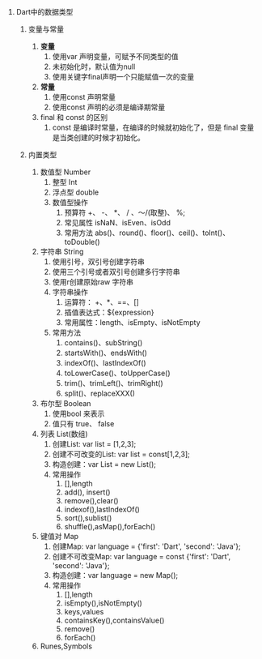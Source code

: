 1. Dart中的数据类型
    1. 变量与常量
        1. **变量**
            1. 使用var 声明变量，可赋予不同类型的值
            2. 未初始化时，默认值为null
            3. 使用关键字final声明一个只能赋值一次的变量
        2. **常量**
            1. 使用const 声明常量
            2. 使用const 声明的必须是编译期常量
        3. final 和 const 的区别
            1. const 是编译时常量，在编译的时候就初始化了，但是 final 变量是当类创建的时候才初始化。


    2. 内置类型
        1. 数值型 Number
            1. 整型 Int
            2. 浮点型 double
            3. 数值型操作
                1. 预算符 +、 -、 *、 / 、～/(取整)、 %;
                2. 常见属性 isNaN、isEven、isOdd
                3. 常用方法 abs()、round()、floor()、ceil()、toInt()、toDouble()
        2. 字符串 String
            1. 使用引号，双引号创建字符串
            2. 使用三个引号或者双引号创建多行字符串
            3. 使用r创建原始raw 字符串
            4. 字符串操作
                1. 运算符： +、*、==、[]
                2. 插值表达式：${expression}
                3. 常用属性：length、isEmpty、isNotEmpty
            5. 常用方法
                1. contains()、subString()
                2. startsWith()、endsWith()
                3. indexOf()、lastIndexOf()
                4. toLowerCase()、toUpperCase()
                5. trim()、trimLeft()、trimRight()
                6. split()、replaceXXX()
        3. 布尔型 Boolean
            1. 使用bool 来表示
            2. 值只有 true、 false
        4. 列表 List(数组)
            1. 创建List: var list = [1,2,3];
            2. 创建不可改变的List: var list = const[1,2,3];
            3. 构造创建：var List = new List();
            4. 常用操作
                1. [],length
                2. add(), insert()
                3. remove(),clear()
                4. indexof(),lastIndexOf()
                5. sort(),sublist()
                6. shuffle(),asMap(),forEach() 
        5. 键值对 Map
            1. 创建Map: var language = {'first': 'Dart', 'second': 'Java'};
            2. 创建不可改变Map: var language = const {'first': 'Dart', 'second': 'Java'};
            3. 构造创建：var language = new Map();
            4. 常用操作
                1. [],length
                2. isEmpty(),isNotEmpty()
                3. keys,values
                4. containsKey(),containsValue()
                5. remove()
                6. forEach()
        6. Runes,Symbols